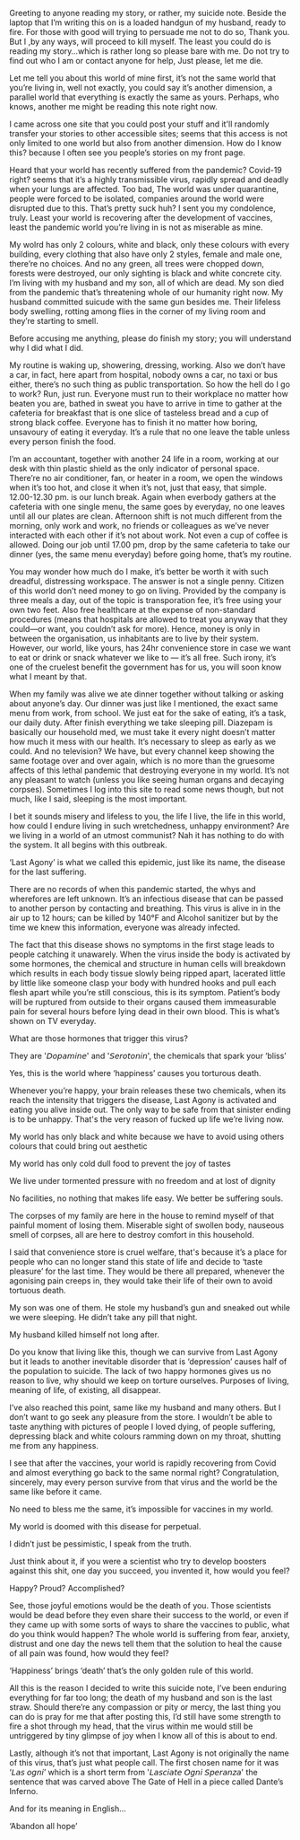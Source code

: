 Greeting to anyone reading my story, or rather, my suicide note.
Beside the laptop that I’m writing this on is a loaded handgun of my husband, ready to fire.
For those with good will trying to persuade me not to do so, Thank you. But I ,by any ways, will proceed to kill myself. 
The least you could do is reading my story…which is rather long so please bare with me. Do not try to find out who I am or contact anyone for help, Just please, let me die.

Let me tell you about this world of mine first, it’s not the same world that you’re living in, well not exactly, you could say it’s another dimension, a parallel world that everything is exactly the same as yours. Perhaps, who knows, another me might be reading this note right now.

I came across one site that you could post your stuff and it'll randomly transfer your stories to other accessible sites; seems that this  access is not only limited to one world but also from another dimension. 
How do I know this? because I often see you people’s stories on my front page.

Heard that your world has recently suffered from the pandemic? Covid-19 right? seems that it’s a highly transmissible virus, rapidly spread and deadly when your lungs are affected. Too bad, The world was under quarantine, people were forced to be isolated, companies around the world were disrupted due to this. That’s pretty suck huh? I sent you my condolence, truly. Least your world is recovering after the development of vaccines, least the pandemic world you’re living in is not as miserable as mine.

My wolrd has only 2 colours, white and black, only these colours with every building, every clothing that also have only 2 styles, female and male one, there’re no choices. And no any green, all trees were chopped down, forests were destroyed, our only sighting is black and white concrete city.
I’m living with my husband and my son, all of which are dead. My son died from the pandemic that’s threatening whole of our humanity right now. My husband committed suicude with the same gun besides me. Their lifeless body swelling, rotting among flies in the corner of my living room and they’re starting to smell.

Before accusing me anything, please do finish my story; you will understand why I did what I did.

My routine is waking up, showering, dressing, working. Also we don’t have a car, in fact, here apart from hospital, nobody owns a car, no taxi or bus either, there’s no such thing as public transportation. So how the hell do I go to work? Run, just run. Everyone must run to their workplace no matter how beaten you are, bathed in sweat you have to arrive in time to gather at the cafeteria for breakfast that is one slice of tasteless bread and a cup of strong black coffee. Everyone has to finish it no matter how boring, unsavoury of eating it everyday. It’s a rule that no one leave the table unless every person finish the food.

I’m an accountant, together with another 24 life in a room, working at our desk with thin plastic shield as the only indicator of personal space. There’re no air conditioner, fan, or heater in a room, we open the windows when it’s too hot, and close it when it’s not, just that easy, that simple.
12.00-12.30 pm. is our lunch break. Again when everbody gathers at the cafeteria with one single menu, the same goes by everyday, no one leaves until all our plates are clean.
Afternoon shift is not much different from the morning, only work and work, no friends or colleagues as we’ve never interacted with each other if it’s not about work. Not even a cup of coffee is allowed. Doing our job until 17.00 pm, drop by the same cafeteria to take our dinner (yes, the same menu everyday) before going home, that’s my routine.

You may wonder how much do I make, it’s better be worth it with such dreadful, distressing workspace. The answer is not a single penny. Citizen of this world don’t need money to go on living. Provided by the company is three meals a day, out of the topic is transporation fee, it’s free using your own two feet. Also free healthcare at the expense of non-standard procedures (means that hospitals are allowed to treat you anyway that they could—or want, you couldn’t ask for more). Hence, money is only in between the organisation, us inhabitants are to live by their system. However, our world, like yours, has 24hr convenience store in case we want to eat or drink or snack whatever we like to — it’s all free. Such irony, it’s one of the cruelest benefit the government has for us, you will soon know what I meant by that.

When my family was alive we ate dinner together without talking or asking about anyone’s day. Our dinner was just like I mentioned, the exact same menu from work, from school. We just eat for the sake of eating, it’s a task, our daily duty. After finish everything we take sleeping pill. Diazepam is basically our household med, we must take it every night doesn’t matter how much it mess with our health. It’s necessary to sleep as early as we could.
And no television? We have, but every channel keep showing the same footage over and over again, which is no more than the gruesome affects of this lethal pandemic that destroying everyone in my world. It’s not any pleasant to watch (unless you like seeing human organs and decaying corpses). Sometimes I log into this site to read some news though, but not much, like I said, sleeping is the most important.

I bet it sounds misery and lifeless to you, the life I live, the life in this world, how could I endure living in such wretchedness, unhappy environment? Are we living in a world of an utmost communist? Nah it has nothing to do with the system. It all begins with this outbreak.

‘Last Agony’ is what we called this epidemic, just like its name, the disease for the last suffering.

There are no records of when this pandemic started, the whys and wherefores are left unknown. It’s an infectious disease that can be passed to another person by contacting and breathing. This virus is alive in in the air up to 12 hours; can be killed by 140°F and Alcohol sanitizer but by the time we knew this information, everyone was already infected. 

The fact that this disease shows no symptoms in the first stage leads to people catching it unawarely. When the virus inside the body is activated by some hormones, the chemical and structure in human cells will breakdown which results in each body tissue slowly being ripped apart, lacerated little by little like someone clasp your body with hundred hooks and pull each flesh apart while you’re still conscious, this is its symptom. Patient’s body will be ruptured from outside to their organs caused them immeasurable pain for several hours before lying dead in their own blood. This is what’s shown on TV everyday.

What are those hormones that trigger this virus? 

They are '𝘋𝘰𝘱𝘢𝘮𝘪𝘯𝘦' and '𝘚𝘦𝘳𝘰𝘵𝘰𝘯𝘪𝘯', 
the chemicals that spark your ‘bliss’

Yes, this is the world where ‘happiness’ causes you torturous death.

Whenever you’re happy, your brain releases these two chemicals, when its reach the intensity that triggers the disease, Last Agony is activated and eating you alive inside out. The only way to be safe from that sinister ending is to be unhappy. 
That's the very reason of fucked up life we’re living now.

My world has only black and white because we have to avoid using others colours that could bring out aesthetic

My world has only cold dull food to prevent the joy of tastes

We live under tormented pressure with no freedom and at lost of dignity

No facilities, no nothing that makes life easy. We better be suffering souls.

The corpses of my family are here in the house to remind myself of that painful moment of losing them. Miserable sight of swollen body, nauseous smell of corpses, all are here to destroy comfort in this household.

I said that convenience store is cruel welfare, that's because it’s a place for people who can no longer stand this state of life and decide to ‘taste pleasure’ for the last time. They would be there all prepared, whenever the agonising pain creeps in, they would take their life of their own to avoid tortuous death.

My son was one of them. He stole my husband’s gun and sneaked out while we were sleeping. He didn’t take any pill that night.

My husband killed himself not long after.

Do you know that living like this, though we can survive from Last Agony but it leads to another inevitable disorder that is ‘depression’ causes half of the population to suicide. The lack of two happy hormones gives us no reason to live, why should we keep on torture ourselves. Purposes of living, meaning of life, of existing, all disappear.

I’ve also reached this point, same like my husband and many others. But I don’t want to go seek any pleasure from the store. I wouldn’t be able to taste anything with pictures of people I loved dying, of people suffering, depressing black and white colours ramming down on my throat, shutting me from any happiness.

I see that after the vaccines, your world is rapidly recovering from Covid and almost everything go back to the same normal right? Congratulation, sincerely, may every person survive from that virus and the world be the same like before it came.

No need to bless me the same, it’s impossible for vaccines in my world.

My world is doomed with this disease for perpetual.

I didn’t just be pessimistic, I speak from the truth.

Just think about it, if you were a scientist who try to develop boosters against this shit, one day you succeed, you invented it, how would you feel?

Happy?  Proud? Accomplished?

See, those joyful emotions would be the death of you. Those scientists would be dead before they even share their success to the world, or even if they came up with some sorts of ways to share the vaccines to public, what do you think would happen? The whole world is suffering from fear, anxiety, distrust and one day the news tell them that the solution to heal the cause of all pain was found, how would they feel?

‘Happiness’ brings ‘death’
that’s the only golden rule of this world.

All this is the reason I decided to write this suicide note, I’ve been enduring everything for far too long; the death of my husband and son is the last straw.
Should there’re any compassion or pity or mercy, the last thing you can do is pray for me that after posting this, I’d still have some strength to fire a shot through my head, that the virus within me would still be untriggered by tiny glimpse of joy when I know all of this is about to end.

Lastly, although it’s not that important, Last Agony is not originally the name of this virus, that’s just what people call. The first chosen name for it was ‘𝘓𝘢𝘴 𝘰𝘨𝘯𝘪’ which is a short term from '𝘓𝘢𝘴𝘤𝘪𝘢𝘵𝘦 𝘖𝘨𝘯𝘪 𝘚𝘱𝘦𝘳𝘢𝘯𝘻𝘢' the sentence that was carved above The Gate of Hell in a piece called Dante’s Inferno.

And for its meaning in English…

‘Abandon all hope’